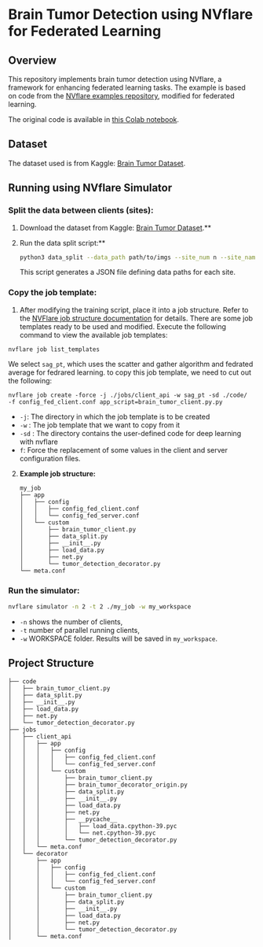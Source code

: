 # Brain Tumor Detection using NVflare for Federated Learning

## Overview

This repository implements brain tumor detection using NVflare, a framework for enhancing federated learning tasks. The example is based on code from the [NVflare examples repository](https://github.com/NVIDIA/NVFlare/tree/main/examples/hello-world/ml-to-fl/pt), modified for federated learning.

The original code is available in [this Colab notebook](https://colab.research.google.com/drive/1vgNSPBQOPAYvEkqwXc7pr3Y1KL5fRsn3).

## Dataset

The dataset used is from Kaggle: [Brain Tumor Dataset](https://www.kaggle.com/datasets/preetviradiya/brian-tumor-dataset).

## Running using NVflare Simulator

### Split the data between clients (sites):

1. Download the dataset from Kaggle: [Brain Tumor Dataset](https://www.kaggle.com/datasets/preetviradiya/brian-tumor-dataset).**

2. Run the data split script:**
    ```bash
    python3 data_split --data_path path/to/imgs --site_num n --site_name_prefix site --size_valid m --out_path path/to/output_dir --split_method uniform
    ```
    This script generates a JSON file defining data paths for each site.

### Copy the job template:

1. After modifying the training script, place it into a job structure. Refer to the [NVFlare job structure documentation](https://nvflare.readthedocs.io/en/latest/real_world_fl/job.html) for details. There are some job templates ready to be used and modified. Execute the following command to view the available job templates:
```
nvflare job list_templates
```
We select `sag_pt`, which uses the scatter and gather algorithm and fedrated average for fedrared learning. to copy this job template, we need to cut out the following:

```
nvflare job create -force -j ./jobs/client_api -w sag_pt -sd ./code/     -f config_fed_client.conf app_script=brain_tumor_client.py.py

```

- `-j`: The directory in which the job template is to be created
- `-w` : The job template that we want to copy from it
- `-sd` : The directory contains the user-defined code for deep learning with nvflare
- `f`: Force the replacement of some values in the client and server configuration files.

2. **Example job structure:**
    ```
    my_job
    ├── app
    │   ├── config
    │   │   ├── config_fed_client.conf
    │   │   └── config_fed_server.conf
    │   └── custom
    │       ├── brain_tumor_client.py
    │       ├── data_split.py
    │       ├── __init__.py
    │       ├── load_data.py
    │       ├── net.py
    │       └── tumor_detection_decorator.py
    └── meta.conf
    ```

### Run the simulator:

```bash
nvflare simulator -n 2 -t 2 ./my_job -w my_workspace
```
- `-n` shows the number of clients,
- `-t` number of parallel running clients, 
- `-w` WORKSPACE folder. Results will be saved in `my_workspace`.
 
## Project Structure
```
├── code
│   ├── brain_tumor_client.py
│   ├── data_split.py
│   ├── __init__.py
│   ├── load_data.py
│   ├── net.py
│   └── tumor_detection_decorator.py
├── jobs
│   ├── client_api
│   │   ├── app
│   │   │   ├── config
│   │   │   │   ├── config_fed_client.conf
│   │   │   │   └── config_fed_server.conf
│   │   │   └── custom
│   │   │       ├── brain_tumor_client.py
│   │   │       ├── brain_tumor_decorator_origin.py
│   │   │       ├── data_split.py
│   │   │       ├── __init__.py
│   │   │       ├── load_data.py
│   │   │       ├── net.py
│   │   │       ├── __pycache__
│   │   │       │   ├── load_data.cpython-39.pyc
│   │   │       │   └── net.cpython-39.pyc
│   │   │       └── tumor_detection_decorator.py
│   │   └── meta.conf
│   └── decorator
│       ├── app
│       │   ├── config
│       │   │   ├── config_fed_client.conf
│       │   │   └── config_fed_server.conf
│       │   └── custom
│       │       ├── brain_tumor_client.py
│       │       ├── data_split.py
│       │       ├── __init__.py
│       │       ├── load_data.py
│       │       ├── net.py
│       │       └── tumor_detection_decorator.py
│       └── meta.conf
 ```
